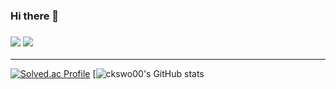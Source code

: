 ### Hi there 👋

<!--
**ckswo00/ckswo00** is a ✨ _special_ ✨ repository because its `README.md` (this file) appears on your GitHub profile.

Here are some ideas to get you started:

- 🔭 I’m currently working on ...
- 🌱 I’m currently learning ...
- 👯 I’m looking to collaborate on ...
- 🤔 I’m looking for help with ...
- 💬 Ask me about ...
- 📫 How to reach me: ...
- 😄 Pronouns: ...
- ⚡ Fun fact: ...
-->
### <img src="https://img.shields.io/badge/Java-007396?style=plastic-square&logo=java&logoColor=white"/> <img src="https://img.shields.io/badge/spring-007396?style=plastic-square&logo=spring&logoColor=green"/>
----
[![Solved.ac Profile](http://mazassumnida.wtf/api/generate_badge?boj=lcj0519)](https://solved.ac/lcj0519)
[![ckswo00's GitHub stats](https://github-readme-stats.vercel.app/api?username=ckswo00&show_icons=true&theme=radical)
